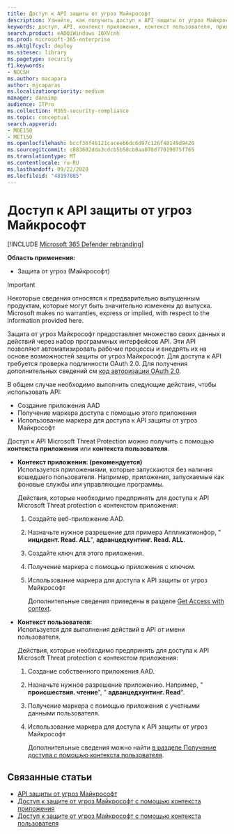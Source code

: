 ```yaml
---
title: Доступ к API защиты от угроз Майкрософт
description: Узнайте, как получить доступ к API защиты от угроз Майкрософт
keywords: доступ, API, контекст приложения, контекст пользователя, приложение AAD, маркер доступа
search.product: eADQiWindows 10XVcnh
ms.prod: microsoft-365-enterprise
ms.mktglfcycl: deploy
ms.sitesec: library
ms.pagetype: security
f1.keywords:
- NOCSH
ms.author: macapara
author: mjcaparas
ms.localizationpriority: medium
manager: dansimp
audience: ITPro
ms.collection: M365-security-compliance
ms.topic: conceptual
search.appverid:
- MOE150
- MET150
ms.openlocfilehash: bccf36f46121caceeb6dc6d97c126f48149d9426
ms.sourcegitcommit: c083602dda3cdcb5b58cb8aa070d77019075f765
ms.translationtype: MT
ms.contentlocale: ru-RU
ms.lasthandoff: 09/22/2020
ms.locfileid: "48197885"
---
```

# <a name="access-the-microsoft-threat-protection-apis"></a>Доступ к API защиты от угроз Майкрософт

[!INCLUDE [Microsoft 365 Defender rebranding](../includes/microsoft-defender.md)]


**Область применения:**
- Защита от угроз (Майкрософт)

>[!IMPORTANT] 
>Некоторые сведения относятся к предварительно выпущенным продуктам, которые могут быть значительно изменены до выпуска. Microsoft makes no warranties, express or implied, with respect to the information provided here.


 Защита от угроз Майкрософт предоставляет множество своих данных и действий через набор программных интерфейсов API. Эти API позволяют автоматизировать рабочие процессы и внедрять их на основе возможностей защиты от угроз Майкрософт. Для доступа к API требуется проверка подлинности OAuth 2.0. Для получения дополнительных сведений см [код авторизации OAuth 2,0](https://docs.microsoft.com/azure/active-directory/develop/active-directory-v2-protocols-oauth-code).


В общем случае необходимо выполнить следующие действия, чтобы использовать API:
- Создание приложения AAD
- Получение маркера доступа с помощью этого приложения
- Использование маркера для доступа к API защиты от угроз Майкрософт


Доступ к API Microsoft Threat Protection можно получить с помощью **контекста приложения** или **контекста пользователя**.

- **Контекст приложения: (рекомендуется)** <br>
    Используется приложениями, которые запускаются без наличия вошедшего пользователя. Например, приложения, запускаемые как фоновые службы или управляющие программы.

    Действия, которые необходимо предпринять для доступа к API Microsoft Threat protection с контекстом приложения:

  1. Создайте веб-приложение AAD.
  2. Назначьте нужное разрешение для примера Аппликатионфор, " **инцидент. Read. ALL**", **адванцедхунтинг. Read. ALL**. 
  3. Создайте ключ для этого приложения.
  4. Получение маркера с помощью приложения с ключом.
  5. Использование маркера для доступа к API защиты от угроз Майкрософт

     Дополнительные сведения приведены в разделе [Get Access with context](api-create-app-web.md).


- **Контекст пользователя:** <br>
    Используется для выполнения действий в API от имени пользователя.

    Действия, которые необходимо предпринять для доступа к API Microsoft Threat protection с контекстом приложения:
  1. Создание собственного приложения AAD.
  2. Назначьте нужное разрешение приложению. Например, " **происшествия. чтение**", " **адванцедхунтинг. Read**".
  3. Получение маркера с помощью приложения с учетными данными пользователя.
  4. Использование маркера для доступа к API защиты от угроз Майкрософт

     Дополнительные сведения можно найти [в разделе Получение доступа с помощью контекста пользователя](api-create-app-user-context.md).


## <a name="related-topics"></a>Связанные статьи
- [API защиты от угроз Майкрософт](api-supported.md)
- [Доступ к защите от угроз Майкрософт с помощью контекста приложения](api-create-app-web.md)
- [Доступ к защите от угроз Майкрософт с помощью контекста пользователя](api-create-app-user-context.md)
